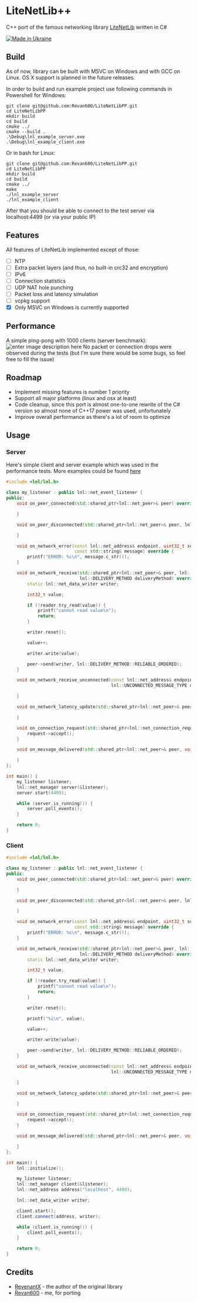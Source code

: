 # LiteNetLib++
C++ port of the famous networking library [LiteNetLib](https://github.com/RevenantX/LiteNetLib) written in C#

[![Made in Ukraine](https://img.shields.io/badge/made_in-ukraine-ffd700.svg?labelColor=0057b7)](https://stand-with-ukraine.pp.ua)
## Build
As of now, library can be built with MSVC on Windows and with GCC on Linux. OS X support is planned in the future releases.

In order to build and run example project use following commands in Powershell for Windows:

    git clone git@github.com:Revan600/LiteNetLibPP.git
    cd LiteNetLibPP
    mkdir build
    cd build
    cmake ../
    cmake --build .
    .\Debug\lnl_example_server.exe
    .\Debug\lnl_example_client.exe

Or in bash for Linux:

    git clone git@github.com:Revan600/LiteNetLibPP.git
    cd LiteNetLibPP
    mkdir build
    cd build
    cmake ../
    make
    ./lnl_example_server
    ./lnl_example_client

After that you should be able to connect to the test server via localhost:4499 (or via your public IP)
## Features
All features of LiteNetLib implemented except of those:

- [ ] NTP
- [ ] Extra packet layers (and thus, no built-in crc32 and encryption)
- [ ] IPv6
- [ ] Connection statistics
- [ ] UDP NAT hole punching
- [ ] Packet loss and latency simulation
- [ ] vcpkg support
- [x] Only MSVC on Windows is currently supported

## Performance
A simple ping-pong with 1000 clients (server benchmark):
![enter image description here](https://github.com/Revan600/LiteNetLibPP/blob/main/assets/lnl_perf.png?raw=true)
No packet or connection drops were observed during the tests (but I'm sure there would be some bugs, so feel free to fill the issue)
## Roadmap

- Implement missing features is number 1 priority
- Support all major platforms (linux and osx at least)
- Code cleanup, since this port is almost one-to-one rewrite of the C# version so almost none of C++17 power was used, unfortunately
- Improve overall performance as there's a lot of room to optimize

## Usage
### Server
Here's simple client and server example which was used in the performance tests.
More examples could be found [here](example)

```cpp
#include <lnl/lnl.h>

class my_listener : public lnl::net_event_listener {
public:
    void on_peer_connected(std::shared_ptr<lnl::net_peer>& peer) override {

    }

    void on_peer_disconnected(std::shared_ptr<lnl::net_peer>& peer, lnl::disconnect_info& disconnectInfo) override {

    }

    void on_network_error(const lnl::net_address& endpoint, uint32_t socketErrorCode,
                          const std::string& message) override {
        printf("ERROR: %s\n", message.c_str());
    }

    void on_network_receive(std::shared_ptr<lnl::net_peer>& peer, lnl::net_data_reader& reader, uint8_t channelNumber,
                            lnl::DELIVERY_METHOD deliveryMethod) override {
        static lnl::net_data_writer writer;

        int32_t value;

        if (!reader.try_read(value)) {
            printf("cannot read value\n");
            return;
        }

        writer.reset();

        value++;

        writer.write(value);

        peer->send(writer, lnl::DELIVERY_METHOD::RELIABLE_ORDERED);
    }

    void on_network_receive_unconnected(const lnl::net_address& endpoint, lnl::net_data_reader& reader,
                                        lnl::UNCONNECTED_MESSAGE_TYPE messageType) override {

    }

    void on_network_latency_update(std::shared_ptr<lnl::net_peer>& peer, int latency) override {

    }

    void on_connection_request(std::shared_ptr<lnl::net_connection_request>& request) override {
        request->accept();
    }

    void on_message_delivered(std::shared_ptr<lnl::net_peer>& peer, void* userData) override {

    }
};

int main() {
    my_listener listener;
    lnl::net_manager server(&listener);
    server.start(4499);

    while (server.is_running()) {
        server.poll_events();
    }

    return 0;
}
```

### Client

```cpp
#include <lnl/lnl.h>

class my_listener : public lnl::net_event_listener {
public:
    void on_peer_connected(std::shared_ptr<lnl::net_peer>& peer) override {

    }

    void on_peer_disconnected(std::shared_ptr<lnl::net_peer>& peer, lnl::disconnect_info& disconnectInfo) override {

    }

    void on_network_error(const lnl::net_address& endpoint, uint32_t socketErrorCode,
                          const std::string& message) override {
        printf("ERROR: %s\n", message.c_str());
    }

    void on_network_receive(std::shared_ptr<lnl::net_peer>& peer, lnl::net_data_reader& reader, uint8_t channelNumber,
                            lnl::DELIVERY_METHOD deliveryMethod) override {
        static lnl::net_data_writer writer;

        int32_t value;

        if (!reader.try_read(value)) {
            printf("cannot read value\n");
            return;
        }

        writer.reset();

        printf("%i\n", value);

        value++;

        writer.write(value);

        peer->send(writer, lnl::DELIVERY_METHOD::RELIABLE_ORDERED);
    }

    void on_network_receive_unconnected(const lnl::net_address& endpoint, lnl::net_data_reader& reader,
                                        lnl::UNCONNECTED_MESSAGE_TYPE messageType) override {

    }

    void on_network_latency_update(std::shared_ptr<lnl::net_peer>& peer, int latency) override {

    }

    void on_connection_request(std::shared_ptr<lnl::net_connection_request>& request) override {
        request->accept();
    }

    void on_message_delivered(std::shared_ptr<lnl::net_peer>& peer, void* userData) override {

    }
};

int main() {
    lnl::initialize();

    my_listener listener;
    lnl::net_manager client(&listener);
    lnl::net_address address("localhost", 4499);

    lnl::net_data_writer writer;

    client.start();
    client.connect(address, writer);

    while (client.is_running()) {
        client.poll_events();
    }

    return 0;
}
```

## Credits
- [RevenantX](https://github.com/RevenantX) - the author of the original library
- [Revan600](https://github.com/Revan600) - me, for porting

